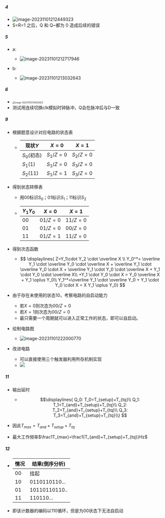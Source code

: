 ##### 4

- ![image-20231101212449323](C:\Users\MSI\AppData\Roaming\Typora\typora-user-images\image-20231101212449323.png)
- S=R=1 之后，Q 和 Q~都为 0 造成后续的错误
##### 5

- a:
  - ![image-20231101212717946](https://thdlrt.oss-cn-beijing.aliyuncs.com/image-20231101212717946.png)

- b:
  - ![image-20231101213032643](https://thdlrt.oss-cn-beijing.aliyuncs.com/image-20231101213032643.png)

##### 6

- <img src="https://thdlrt.oss-cn-beijing.aliyuncs.com/image-20231101214002923.png" alt="image-20231101214002923" style="zoom:50%;" />
- 测试用连续切换clk模拟时钟脉冲，Q会在脉冲后与D一致

##### 9

- 根据题意设计对应电路的状态表

  - | 现状$Y$     | $X=0$     | $X=1$     |
    | ----------- | --------- | --------- |
    | $S_0$(初态) | $S_1/Z=0$ | $S_2/Z=0$ |
    | $S_1$(1)    | $S_1/Z=0$ | $S_3/Z=0$ |
    | $S_2$(11)   | $S_1/Z=1$ | $S_3/Z=0$ |

- 得到状态转移表

  - 用$00$标识$S_0$；$01$标识$S_1$；11标识$S_2$

  - | $Y_1Y_0$ | $X=0$    | $X=1$    |
    | -------- | -------- | -------- |
    | $00$     | $01/Z=0$ | $11/Z=0$ |
    | $01$     | $01/Z=0$ | $00/Z=0$ |
    | $11$     | $01/Z=1$ | $11/Z=0$ |

- 得到次态函数

  - $$
  \displaylines{
    Z=Y_1\cdot Y_2 \cdot \overline X \\
    Y_0^*= \overline Y_1 \cdot \overline Y_0 \cdot \overline X + \overline Y_1 \cdot \overline Y_0 \cdot X + \overline Y_1 \cdot Y_0 \cdot \overline X + Y_1 \cdot Y_0 \cdot \overline X\\
    +Y_1 \cdot Y_0 \cdot X = Y_0 \overline X + Y_1  \oplus Y_0\\
    Y_1^*=\overline Y_1 \cdot \overline Y_0 + Y_1 \cdot Y_0 \cdot X = X Y_1 \oplus Y_0}
    $$

- 由于存在未使用的状态10，考察电路的自启动能力

  - 若$X=0$则次态为$00/Z=0$
  - 若$X=1$则次态为$00/Z=0$
  - 最只需要一个周期就可以进入正常工作的状态，即可以自启动。

- 绘制电路图

  - ![image-20231101222000770](https://thdlrt.oss-cn-beijing.aliyuncs.com/image-20231101222000770.png)

- 改进电路

  - 可以直接使用三个触发器利用所存机制实现
  - ![](https://thdlrt.oss-cn-beijing.aliyuncs.com/20240109002613.png)

##### 11

- 输出延时

  - $$\displaylines{
    Q_0: T_0=T_{setup}+T_{tq}\\
    Q_1: T_1=T_{and}+T_{setup}+T_{tq}\\
    Q_2: T_2=T_{and}+T_{setup}+T_{tq}\\
    Q_3: T_3=T_{and}+T_{setup}+T_{tq}\\}
    $$

- 因此$T_{max}=T_{and}+T_{setup}+T_{tq}$

- 最大工作频率$\frac1T_{max}=\frac1{T_{and}+T_{setup}+T_{tq}}Hz$

##### 12

- | 情况 | 结果(倒序分析) |
  | ---- | -------------- |
  | 00   | 挂起           |
  | 10   | 0110110110...  |
  | 01   | 10110110110..  |
  | 11   | 110110...      |

- 即该计数器的编码以$110$循环，但是为$00$状态下无法自启动